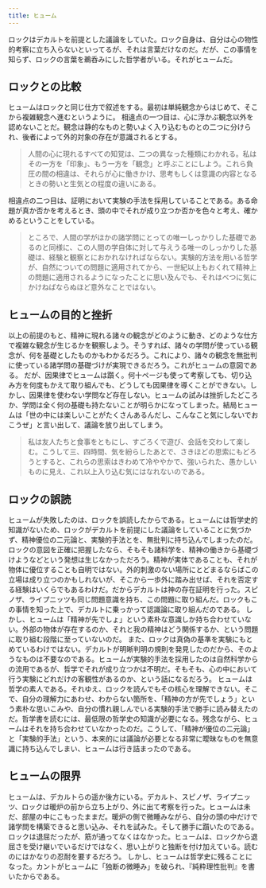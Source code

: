 ```yaml
---
title: ヒューム
---
```


ロックはデカルトを前提とした議論をしていた。ロック自身は、自分は心の物性的考察に立ち入らないといってるが、それは言葉だけなのだ。だが、この事情を知らず、ロックの言葉を鵜呑みにした哲学者がいる。それがヒュームだ。

## ロックとの比較

ヒュームはロックと同じ仕方で叙述をする。最初は単純観念からはじめて、そこから複雑観念へ進むというように。
相違点の一つ目は、心に浮かぶ観念以外を認めないことだ。観念は静的なものと勢いよく入り込むものとの二つに分けられ、後者によって外的対象の存在が意識されるとする。

>人間の心に現れるすべての知覚は、二つの異なった種類にわかれる。私はその一方を「印象」、もう一方を「観念」と呼ぶことにしよう。これら負圧の間の相違は、それらが心に働きかけ、思考もしくは意識の内容となるときの勢いと生気との程度の違いにある。

相違点の二つ目は、証明において実験の手法を採用していることである。ある命題が真か否かを考えるとき、頭の中でそれが成り立つか否かを色々と考え、確かめるということをしている。

>ところで、人間の学がほかの諸学問にとっての唯一しっかりした基礎であるのと同様に、この人間の学自体に対して与えうる唯一のしっかりした基礎は、経験と観察とにおかれなければならない。実験的方法を用いる哲学が、自然についての問題に適用されてから、一世紀以上もおくれて精神上の問題に適用されるようになったことに思い及んでも、それはべつに気にかけねばならぬほど意外なことではない。

## ヒュームの目的と挫折

以上の前提のもと、精神に現れる諸々の観念がどのように動き、どのような仕方で複雑な観念が生じるかを観察しよう。そうすれば、諸々の学問が使っている観念が、何を基礎としたものかもわかるだろう。これにより、諸々の観念を無批判に使っている諸学問の基礎づけが実現できるだろう。これがヒュームの意図である。
だが、因果律でヒュームは躓く。何十ページも使って考察しても、切り込み方を何度もかえて取り組んでも、どうしても因果律を導くことができない。しかし、因果律を使わない学問など存在しない。ヒュームの試みは挫折したどころか、学問は全く何の基礎も持たないことが明らかになってしまった。結局ヒュームは「世の中には楽しいことがたくさんあるんだし、こんなこと気にしないでおこうぜ」と言い出して、議論を放り出してしまう。

>私は友人たちと食事をともにし、すごろくで遊び、会話を交わして楽しむ。こうして三、四時間、気を紛らしたあとで、さきほどの思索にもどろうとすると、これらの思索はきわめて冷ややかで、強いられた、愚かしいものに見え、これ以上入り込む気にはなれないのである。

## ロックの誤読

ヒュームが失敗したのは、ロックを誤読したからである。ヒュームには哲学史的知識がないため、ロックがデカルトを前提にした議論をしていることに気づかず、精神優位の二元論と、実験的手法とを、無批判に持ち込んでしまったのだ。
ロックの意図を正確に把握したなら、そもそも諸科学を、精神の働きから基礎づけようなどという発想は生じなかっただろう。精神が実体であることも、それが物体に優位することも自明ではない。外的刺激のない場所にとどまるならばこの立場は成り立つのかもしれないが、そこから一歩外に踏み出せば、それを否定する経験はいくらでもあるわけだ。だからデカルトは神の存在証明を行った。スピノザ、ライプニッツも同じ問題意識を持ち、この問題に取り組んだ。ロックもこの事情を知った上で、デカルトに乗っかって認識論に取り組んだのである。
しかし、ヒュームは「精神が先でしょ」という素朴な意識しか持ち合わせていない。外部の物体が存在するのか、それと我の精神はどう関係するか、という問題に取り組む段階に至っていないのだ。
また、ロックは真偽の基準を実験にもとめているわけではない。デカルトが明晰判明の規則を発見したのだから、そのようなものは不要なのである。ヒュームが実験的手法を採用したのは自然科学からの流用であるが、哲学でそれが成り立つかは不明だ。そもそも、心の中において行う実験にどれだけの客観性があるのか、という話になるだろう。
ヒュームは哲学の素人である。それゆえ、ロックを読んでもその核心を理解できない。そこで、自分の理解力にあわせ、わからない箇所を、「精神の方が先でしょう」という素朴な思いこみや、自分の慣れ親しんでいる実験的手法で勝手に読み替えたのだ。哲学書を読むには、最低限の哲学史の知識が必要になる。残念ながら、ヒュームはそれを持ち合わせていなかったのだ。こうして、「精神が優位の二元論」と「実験的手法」という、本来的には議論が必要となる非常に曖昧なものを無意識に持ち込んでしまい、ヒュームは行き詰まったのである。

## ヒュームの限界

ヒュームは、デカルトらの遥か後方にいる。デカルト、スピノザ、ライプニッツ、ロックは暖炉の前から立ち上がり、外に出て考察を行った。ヒュームは未だ、部屋の中にこもったままだ。暖炉の側で微睡みながら、自分の頭の中だけで諸学問を構築できると思い込み、それを試みた。そして勝手に躓いたのである。ロックは退屈だったが、筋が通ってなくはなかった。ヒュームは、ロックから退屈さを受け継いでいるだけではなく、思い上がりと独断を付け加えている。読むのにはかなりの忍耐を要するだろう。
しかし、ヒュームは哲学史に残ることになった。カントがヒュームに「独断の微睡み」を破られ、『純粋理性批判』を書いたからである。